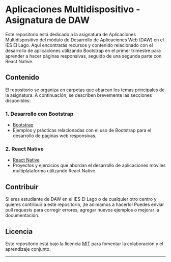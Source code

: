 
# Aplicaciones Multidispositivo - Asignatura de DAW

Este repositorio está dedicado a la asignatura de Aplicaciones Multidispositivo del módulo de Desarrollo de Aplicaciones Web (DAW) en el IES El Lago. Aquí encontrarás recursos y contenido relacionado con el desarrollo de aplicaciones utilizando Bootstrap en el primer trimestre para aprender a hacer páginas responsivas, seguido de una segunda parte con React Native.

## Contenido

El repositorio se organiza en carpetas que abarcan los temas principales de la asignatura. A continuación, se describen brevemente las secciones disponibles:

### 1. Desarrollo con Bootstrap

- [Bootstrap](https://github.com/DAW-IES-El-Lago/Aplicaciones-Multidispositivo)
- Ejemplos y prácticas relacionadas con el uso de Bootstrap para el desarrollo de páginas web responsivas.

### 2. React Native

- [React Native](react_native/)
- Proyectos y ejercicios que abordan el desarrollo de aplicaciones móviles multiplataforma utilizando React Native.

## Contribuir

Si eres estudiante de DAW en el IES El Lago o de cualquier otro centro y quieres contribuir a este repositorio, ¡te animamos a hacerlo! Puedes enviar pull requests para corregir errores, agregar nuevos ejemplos o mejorar la documentación.

## Licencia

Este repositorio está bajo la licencia [MIT](https://opensource.org/licenses/MIT) para fomentar la colaboración y el aprendizaje conjunto.

---
